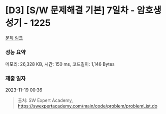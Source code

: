 # [D3] [S/W 문제해결 기본] 7일차 - 암호생성기 - 1225 

[문제 링크](https://swexpertacademy.com/main/code/problem/problemDetail.do?contestProbId=AV14uWl6AF0CFAYD) 

### 성능 요약

메모리: 26,328 KB, 시간: 150 ms, 코드길이: 1,146 Bytes

### 제출 일자

2023-11-19 00:36



> 출처: SW Expert Academy, https://swexpertacademy.com/main/code/problem/problemList.do